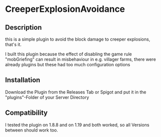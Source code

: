 # CreeperExplosionAvoidance

## Description
this is a simple plugin to avoid the block damage to creeper explosions, that's it.  
  
I built this plugin because the effect of disabling the game rule "mobGriefing" can result in 
misbehaviour in e.g. villager farms, there were already plugins but these had too much configuration
options 

## Installation
Download the Plugin from the Releases Tab or Spigot and put it in the "plugins"-Folder of your Server Directory

## Compatibility
I tested the plugin on 1.8.8 and on 1.19 and both worked, so all Versions between should work too.
